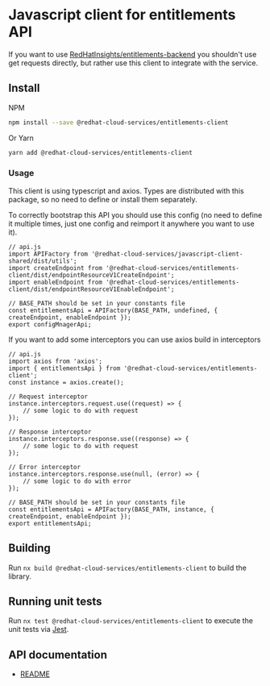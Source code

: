 # Javascript client for entitlements API
If you want to use [RedHatInsights/entitlements-backend](https://github.com/RedHatInsights/notifications-backend) you shouldn't use get requests directly, but rather use this client to integrate with the service.

## Install
NPM
```bash
npm install --save @redhat-cloud-services/entitlements-client
```

Or Yarn
```bash
yarn add @redhat-cloud-services/entitlements-client
```

### Usage
This client is using typescript and axios. Types are distributed with this package, so no need to define or install them separately.

To correctly bootstrap this API you should use this config (no need to define it multiple times, just one config and reimport it anywhere you want to use it).
```JS
// api.js
import APIFactory from '@redhat-cloud-services/javascript-client-shared/dist/utils'; 
import createEndpoint from '@redhat-cloud-services/entitlements-client/dist/endpointResourceV1CreateEndpoint';
import enableEndpoint from '@redhat-cloud-services/entitlements-client/dist/endpointResourceV1EnableEndpoint';

// BASE_PATH should be set in your constants file
const entitlementsApi = APIFactory(BASE_PATH, undefined, { createEndpoint, enableEndpoint });
export configMnagerApi;
```

If you want to add some interceptors you can use axios build in interceptors
```JS
// api.js
import axios from 'axios';
import { entitlementsApi } from '@redhat-cloud-services/entitlements-client';
const instance = axios.create();

// Request interceptor
instance.interceptors.request.use((request) => {
    // some logic to do with request
});

// Response interceptor
instance.interceptors.response.use((response) => {
    // some logic to do with request
});

// Error interceptor
instance.interceptors.response.use(null, (error) => {
    // some logic to do with error
});

// BASE_PATH should be set in your constants file
const entitlementsApi = APIFactory(BASE_PATH, instance, { createEndpoint, enableEndpoint });
export entitlementsApi;
```

## Building

Run `nx build @redhat-cloud-services/entitlements-client` to build the library.

## Running unit tests

Run `nx test @redhat-cloud-services/entitlements-client` to execute the unit tests via [Jest](https://jestjs.io).

## API documentation

* [README](doc/README.md)
